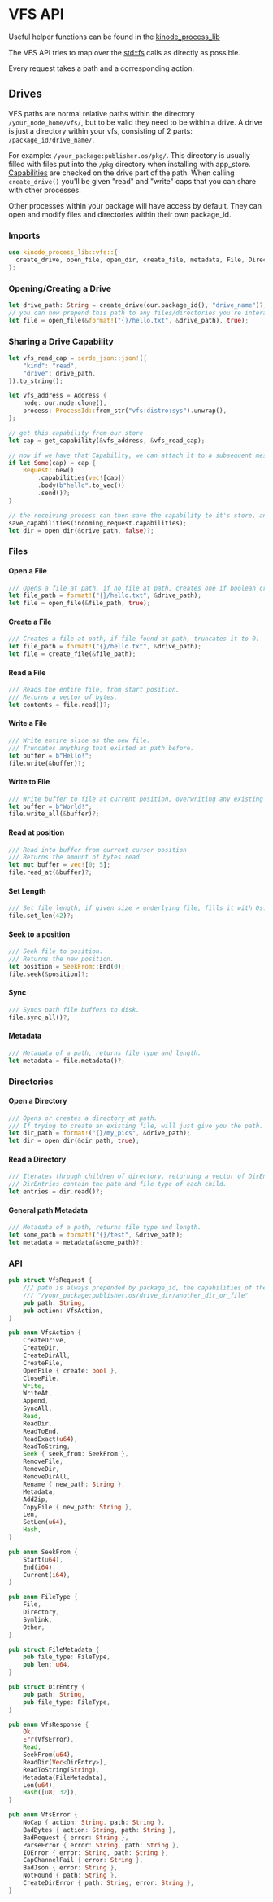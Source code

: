# VFS API

Useful helper functions can be found in the [kinode_process_lib](https://github.com/uqbar-dao/process_lib)

The VFS API tries to map over the [std::fs](https://doc.rust-lang.org/std/fs/index.html) calls as directly as possible.

Every request takes a path and a corresponding action.

## Drives

VFS paths are normal relative paths within the directory `/your_node_home/vfs/`, but to be valid they need to be within a drive.
A drive is just a directory within your vfs, consisting of 2 parts: `/package_id/drive_name/`.

For example: `/your_package:publisher.os/pkg/`.
This directory is usually filled with files put into the `/pkg` directory when installing with app_store.
[Capabilities](../process-capabilities.md) are checked on the drive part of the path.
When calling `create_drive()` you'll be given "read" and "write" caps that you can share with other processes.

Other processes within your package will have access by default.
They can open and modify files and directories within their own package_id.

### Imports

```rust
use kinode_process_lib::vfs::{
  create_drive, open_file, open_dir, create_file, metadata, File, Directory,
};
```

### Opening/Creating a Drive

```rust
let drive_path: String = create_drive(our.package_id(), "drive_name")?;
// you can now prepend this path to any files/directories you're interacting with
let file = open_file(&format!("{}/hello.txt", &drive_path), true);
```

### Sharing a Drive Capability

```rust
let vfs_read_cap = serde_json::json!({
    "kind": "read",
    "drive": drive_path,
}).to_string();

let vfs_address = Address {
    node: our.node.clone(),
    process: ProcessId::from_str("vfs:distro:sys").unwrap(),
};

// get this capability from our store
let cap = get_capability(&vfs_address, &vfs_read_cap);

// now if we have that Capability, we can attach it to a subsequent message.
if let Some(cap) = cap {
    Request::new()
        .capabilities(vec![cap])
        .body(b"hello".to_vec())
        .send()?;
}
```

```rust
// the receiving process can then save the capability to it's store, and open the drive.
save_capabilities(incoming_request.capabilities);
let dir = open_dir(&drive_path, false)?;
```

### Files

#### Open a File

```rust
/// Opens a file at path, if no file at path, creates one if boolean create is true.
let file_path = format!("{}/hello.txt", &drive_path);
let file = open_file(&file_path, true);
```

#### Create a File

```rust
/// Creates a file at path, if file found at path, truncates it to 0.
let file_path = format!("{}/hello.txt", &drive_path);
let file = create_file(&file_path);
```

#### Read a File

```rust
/// Reads the entire file, from start position.
/// Returns a vector of bytes.
let contents = file.read()?;
```

#### Write a File

```rust
/// Write entire slice as the new file.
/// Truncates anything that existed at path before.
let buffer = b"Hello!";
file.write(&buffer)?;
```

#### Write to File

```rust
/// Write buffer to file at current position, overwriting any existing data.
let buffer = b"World!";
file.write_all(&buffer)?;
```

#### Read at position

```rust
/// Read into buffer from current cursor position
/// Returns the amount of bytes read.
let mut buffer = vec![0; 5];
file.read_at(&buffer)?;
```

#### Set Length

```rust
/// Set file length, if given size > underlying file, fills it with 0s.
file.set_len(42)?;
```

#### Seek to a position

```rust
/// Seek file to position.
/// Returns the new position.
let position = SeekFrom::End(0);
file.seek(&position)?;
```

#### Sync

```rust
/// Syncs path file buffers to disk.
file.sync_all()?;
```

#### Metadata

```rust
/// Metadata of a path, returns file type and length.
let metadata = file.metadata()?;
```

### Directories

#### Open a Directory

```rust
/// Opens or creates a directory at path.
/// If trying to create an existing file, will just give you the path.
let dir_path = format!("{}/my_pics", &drive_path);
let dir = open_dir(&dir_path, true);
```

#### Read a Directory

```rust
/// Iterates through children of directory, returning a vector of DirEntries.
/// DirEntries contain the path and file type of each child.
let entries = dir.read()?;
```

#### General path Metadata

```rust
/// Metadata of a path, returns file type and length.
let some_path = format!("{}/test", &drive_path);
let metadata = metadata(&some_path)?;
```

### API

```rust
pub struct VfsRequest {
    /// path is always prepended by package_id, the capabilities of the topmost directory are checked
    /// "/your_package:publisher.os/drive_dir/another_dir_or_file"
    pub path: String,
    pub action: VfsAction,
}

pub enum VfsAction {
    CreateDrive,
    CreateDir,
    CreateDirAll,
    CreateFile,
    OpenFile { create: bool },
    CloseFile,
    Write,
    WriteAt,
    Append,
    SyncAll,
    Read,
    ReadDir,
    ReadToEnd,
    ReadExact(u64),
    ReadToString,
    Seek { seek_from: SeekFrom },
    RemoveFile,
    RemoveDir,
    RemoveDirAll,
    Rename { new_path: String },
    Metadata,
    AddZip,
    CopyFile { new_path: String },
    Len,
    SetLen(u64),
    Hash,
}

pub enum SeekFrom {
    Start(u64),
    End(i64),
    Current(i64),
}

pub enum FileType {
    File,
    Directory,
    Symlink,
    Other,
}

pub struct FileMetadata {
    pub file_type: FileType,
    pub len: u64,
}

pub struct DirEntry {
    pub path: String,
    pub file_type: FileType,
}

pub enum VfsResponse {
    Ok,
    Err(VfsError),
    Read,
    SeekFrom(u64),
    ReadDir(Vec<DirEntry>),
    ReadToString(String),
    Metadata(FileMetadata),
    Len(u64),
    Hash([u8; 32]),
}

pub enum VfsError {
    NoCap { action: String, path: String },
    BadBytes { action: String, path: String },
    BadRequest { error: String },
    ParseError { error: String, path: String },
    IOError { error: String, path: String },
    CapChannelFail { error: String },
    BadJson { error: String },
    NotFound { path: String },
    CreateDirError { path: String, error: String },
}
```
